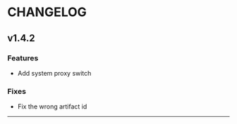 # CHANGELOG

## v1.4.2

### Features

- Add system proxy switch

### Fixes

- Fix the wrong artifact id

------


